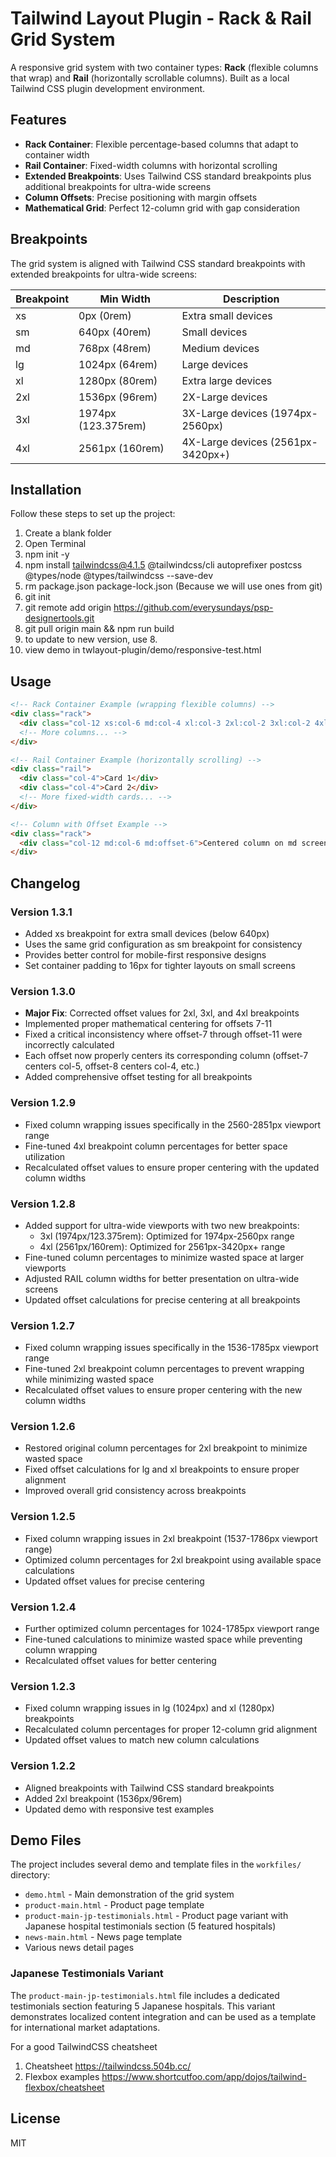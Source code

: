 # Tailwind Layout Plugin - Rack & Rail Grid System

A responsive grid system with two container types: **Rack** (flexible columns that wrap) and **Rail** (horizontally scrollable columns). Built as a local Tailwind CSS plugin development environment.

## Features

- **Rack Container**: Flexible percentage-based columns that adapt to container width
- **Rail Container**: Fixed-width columns with horizontal scrolling
- **Extended Breakpoints**: Uses Tailwind CSS standard breakpoints plus additional breakpoints for ultra-wide screens
- **Column Offsets**: Precise positioning with margin offsets
- **Mathematical Grid**: Perfect 12-column grid with gap consideration

## Breakpoints

The grid system is aligned with Tailwind CSS standard breakpoints with extended breakpoints for ultra-wide screens:

| Breakpoint | Min Width         | Description          |
|------------|-------------------|----------------------|
| xs         | 0px (0rem)        | Extra small devices  |
| sm         | 640px (40rem)     | Small devices        |
| md         | 768px (48rem)     | Medium devices       |
| lg         | 1024px (64rem)    | Large devices        |
| xl         | 1280px (80rem)    | Extra large devices  |
| 2xl        | 1536px (96rem)    | 2X-Large devices     |
| 3xl        | 1974px (123.375rem) | 3X-Large devices (1974px-2560px) |
| 4xl        | 2561px (160rem)   | 4X-Large devices (2561px-3420px+) |

## Installation

Follow these steps to set up the project:

1. Create a blank folder
2. Open Terminal
3. npm init -y
4. npm install tailwindcss@4.1.5 @tailwindcss/cli autoprefixer postcss @types/node @types/tailwindcss --save-dev
5. rm package.json package-lock.json
   (Because we will use ones from git)
6. git init
7. git remote add origin https://github.com/everysundays/psp-designertools.git
8. git pull origin main && npm run build
9. to update to new version, use 8.
10. view demo in twlayout-plugin/demo/responsive-test.html

## Usage

```html
<!-- Rack Container Example (wrapping flexible columns) -->
<div class="rack">
  <div class="col-12 xs:col-6 md:col-4 xl:col-3 2xl:col-2 3xl:col-2 4xl:col-1">Column content</div>
  <!-- More columns... -->
</div>

<!-- Rail Container Example (horizontally scrolling) -->
<div class="rail">
  <div class="col-4">Card 1</div>
  <div class="col-4">Card 2</div>
  <!-- More fixed-width cards... -->
</div>

<!-- Column with Offset Example -->
<div class="rack">
  <div class="col-12 md:col-6 md:offset-6">Centered column on md screens</div>
</div>
```

## Changelog

### Version 1.3.1
- Added xs breakpoint for extra small devices (below 640px)
- Uses the same grid configuration as sm breakpoint for consistency
- Provides better control for mobile-first responsive designs
- Set container padding to 16px for tighter layouts on small screens

### Version 1.3.0
- **Major Fix**: Corrected offset values for 2xl, 3xl, and 4xl breakpoints
- Implemented proper mathematical centering for offsets 7-11
- Fixed a critical inconsistency where offset-7 through offset-11 were incorrectly calculated
- Each offset now properly centers its corresponding column (offset-7 centers col-5, offset-8 centers col-4, etc.)
- Added comprehensive offset testing for all breakpoints

### Version 1.2.9
- Fixed column wrapping issues specifically in the 2560-2851px viewport range
- Fine-tuned 4xl breakpoint column percentages for better space utilization
- Recalculated offset values to ensure proper centering with the updated column widths

### Version 1.2.8
- Added support for ultra-wide viewports with two new breakpoints:
  - 3xl (1974px/123.375rem): Optimized for 1974px-2560px range
  - 4xl (2561px/160rem): Optimized for 2561px-3420px+ range
- Fine-tuned column percentages to minimize wasted space at larger viewports
- Adjusted RAIL column widths for better presentation on ultra-wide screens
- Updated offset calculations for precise centering at all breakpoints

### Version 1.2.7
- Fixed column wrapping issues specifically in the 1536-1785px viewport range
- Fine-tuned 2xl breakpoint column percentages to prevent wrapping while minimizing wasted space
- Recalculated offset values to ensure proper centering with the new column widths

### Version 1.2.6
- Restored original column percentages for 2xl breakpoint to minimize wasted space
- Fixed offset calculations for lg and xl breakpoints to ensure proper alignment
- Improved overall grid consistency across breakpoints

### Version 1.2.5
- Fixed column wrapping issues in 2xl breakpoint (1537-1786px viewport range)
- Optimized column percentages for 2xl breakpoint using available space calculations
- Updated offset values for precise centering

### Version 1.2.4
- Further optimized column percentages for 1024-1785px viewport range
- Fine-tuned calculations to minimize wasted space while preventing column wrapping
- Recalculated offset values for better centering

### Version 1.2.3
- Fixed column wrapping issues in lg (1024px) and xl (1280px) breakpoints
- Recalculated column percentages for proper 12-column grid alignment
- Updated offset values to match new column calculations

### Version 1.2.2
- Aligned breakpoints with Tailwind CSS standard breakpoints
- Added 2xl breakpoint (1536px/96rem)
- Updated demo with responsive test examples

## Demo Files

The project includes several demo and template files in the `workfiles/` directory:

- `demo.html` - Main demonstration of the grid system
- `product-main.html` - Product page template
- `product-main-jp-testimonials.html` - Product page variant with Japanese hospital testimonials section (5 featured hospitals)
- `news-main.html` - News page template
- Various news detail pages

### Japanese Testimonials Variant

The `product-main-jp-testimonials.html` file includes a dedicated testimonials section featuring 5 Japanese hospitals. This variant demonstrates localized content integration and can be used as a template for international market adaptations.

For a good TailwindCSS cheatsheet
1. Cheatsheet https://tailwindcss.504b.cc/
2. Flexbox examples https://www.shortcutfoo.com/app/dojos/tailwind-flexbox/cheatsheet

## License
MIT

